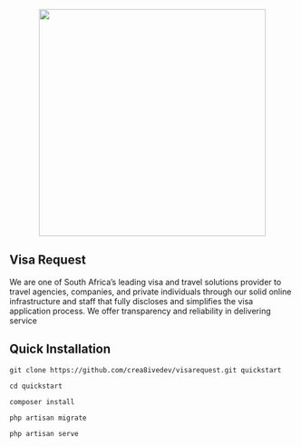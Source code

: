 <p align="center"><img src="http://visarequest.co.zw/images/logo.png" width="400"></p>

## Visa Request 

We are one of South Africa’s leading visa and travel solutions provider to travel agencies, companies, and private individuals through our solid online infrastructure and staff that fully discloses and simplifies the visa application process. We offer transparency and reliability in delivering service

## Quick Installation

    git clone https://github.com/crea8ivedev/visarequest.git quickstart

    cd quickstart

    composer install

    php artisan migrate

    php artisan serve
